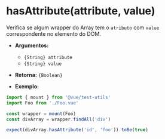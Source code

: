 # hasAttribute(attribute, value)

Verifica se algum wrapper do Array tem o `atributo` com `value` correspondente no elemento do DOM.

- **Argumentos:**
  - `{String} attribute`
  - `{String} value`

- **Retorna:** `{Boolean}`

- **Exemplo:**

```js
import { mount } from '@vue/test-utils'
import Foo from './Foo.vue'

const wrapper = mount(Foo)
const divArray = wrapper.findAll('div')

expect(divArray.hasAttribute('id', 'foo')).toBe(true)
```
